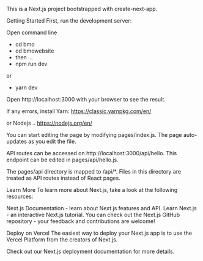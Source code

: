This is a Next.js project bootstrapped with create-next-app.

Getting Started
First, run the development server:

Open command line
- cd bmo
- cd bmowebsite
- then ...
- npm run dev


or
- yarn dev


Open http://localhost:3000 with your browser to see the result.

If any errors, install Yarn:
https://classic.yarnpkg.com/en/

or Nodejs ..
https://nodejs.org/en/



You can start editing the page by modifying pages/index.js. The page auto-updates as you edit the file.

API routes can be accessed on http://localhost:3000/api/hello. This endpoint can be edited in pages/api/hello.js.

The pages/api directory is mapped to /api/*. Files in this directory are treated as API routes instead of React pages.

Learn More
To learn more about Next.js, take a look at the following resources:

Next.js Documentation - learn about Next.js features and API.
Learn Next.js - an interactive Next.js tutorial.
You can check out the Next.js GitHub repository - your feedback and contributions are welcome!

Deploy on Vercel
The easiest way to deploy your Next.js app is to use the Vercel Platform from the creators of Next.js.

Check out our Next.js deployment documentation for more details.
